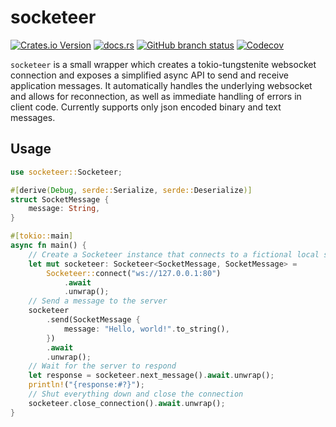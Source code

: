 # socketeer

[![Crates.io Version](https://img.shields.io/crates/v/socketeer?style=for-the-badge)](https://crates.io/crates/socketeer)
[![docs.rs](https://img.shields.io/docsrs/socketeer?style=for-the-badge)](https://docs.rs/socketeer)
[![GitHub branch status](https://img.shields.io/github/checks-status/zheylmun/socketeer/main?style=for-the-badge&logo=GitHub)](https://github.com/zheylmun/socketeer/actions)
[![Codecov](https://img.shields.io/codecov/c/github/zheylmun/socketeer?style=for-the-badge&logo=CodeCov)](https://app.codecov.io/gh/zheylmun/socketeer)

`socketeer` is a small wrapper which creates a tokio-tungstenite websocket connection and exposes a simplified async API to send and receive application messages.
It automatically handles the underlying websocket and allows for reconnection, as well as immediate handling of errors in client code.
Currently supports only json encoded binary and text messages.

## Usage

```rust no_run
use socketeer::Socketeer;

#[derive(Debug, serde::Serialize, serde::Deserialize)]
struct SocketMessage {
    message: String,
}

#[tokio::main]
async fn main() {
    // Create a Socketeer instance that connects to a fictional local server.
    let mut socketeer: Socketeer<SocketMessage, SocketMessage> =
        Socketeer::connect("ws://127.0.0.1:80")
            .await
            .unwrap();
    // Send a message to the server
    socketeer
        .send(SocketMessage {
            message: "Hello, world!".to_string(),
        })
        .await
        .unwrap();
    // Wait for the server to respond
    let response = socketeer.next_message().await.unwrap();
    println!("{response:#?}");
    // Shut everything down and close the connection
    socketeer.close_connection().await.unwrap();
}
```
